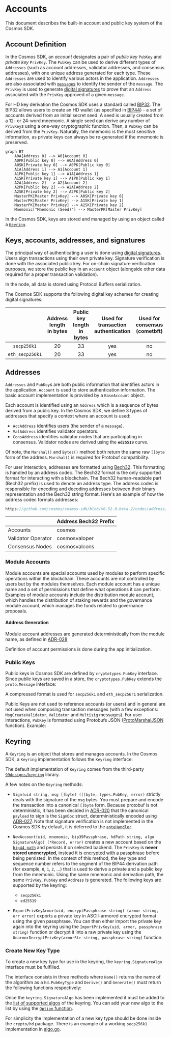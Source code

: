 # Accounts

This document describes the built-in account and public key system of the Cosmos SDK.

## Account Definition

In the Cosmos SDK, an _account_ designates a pair of _public key_ `PubKey` and _private key_ `PrivKey`. The `PubKey` can be used to derive different types of `Addresses` (such as account addresses, validator addresses, and consensus addresses), with one unique address generated for each type. These `Addresses` are used to identify various actors in the application. `Addresses` are also associated with [`message`s](../../build/building-modules/02-messages-and-queries.md#messages) to identify the sender of the `message`. The `PrivKey` is used to generate [digital signatures](#keys-accounts-addresses-and-signatures) to prove that an `Address` associated with the `PrivKey` approved of a given `message`.

For HD key derivation the Cosmos SDK uses a standard called [BIP32](https://github.com/bitcoin/bips/blob/master/bip-0032.mediawiki). The BIP32 allows users to create an HD wallet (as specified in [BIP44](https://github.com/bitcoin/bips/blob/master/bip-0044.mediawiki)) - a set of accounts derived from an initial secret seed. A seed is usually created from a 12- or 24-word mnemonic. A single seed can derive any number of `PrivKey`s using a one-way cryptographic function. Then, a `PubKey` can be derived from the `PrivKey`. Naturally, the mnemonic is the most sensitive information, as private keys can always be re-generated if the mnemonic is preserved.

```mermaid
graph BT
    A0A[Address 0] --> A0[Account 0]
    A0PK[Public key 0] --> A0A[Address 0]
    A0SK[Private key 0] --> A0PK[Public key 0]
    A1A[Address 1] --> A1[Account 1]
    A1PK[Public key 1] --> A1A[Address 1]
    A1SK[Private key 1] --> A1PK[Public key 1]
    A2A[Address 2] --> A2[Account 2]
    A2PK[Public key 2] --> A2A[Address 2]
    A2SK[Private key 2] --> A2PK[Public key 2]
    MasterPK[Master PrivKey] --> A0SK[Private key 0]
    MasterPK[Master PrivKey] --> A1SK[Private key 1]
    MasterPK[Master PrivKey] --> A2SK[Private key 2]
    Mnemonic["Mnemonic (Seed)"] --> MasterPK[Master PrivKey]
```

In the Cosmos SDK, keys are stored and managed by using an object called a [`Keyring`](#keyring).

## Keys, accounts, addresses, and signatures

The principal way of authenticating a user is done using [digital signatures](https://en.wikipedia.org/wiki/Digital_signature). Users sign transactions using their own private key. Signature verification is done with the associated public key. For on-chain signature verification purposes, we store the public key in an `Account` object (alongside other data required for a proper transaction validation).

In the node, all data is stored using Protocol Buffers serialization.

The Cosmos SDK supports the following digital key schemes for creating digital signatures:

|                 | Address length in bytes | Public key length in bytes | Used for transaction authentication | Used for consensus (cometbft) |
|:---------------:| :---------------------: | :------------------------: | :---------------------------------: | :-----------------------------: |
|   `secp256k1`   |           20            |             33             |                 yes                 |               no                |
| `eth_secp256k1` |           20            |             33             |                 yes                 |               no                |

## Addresses

`Addresses` and `PubKey`s are both public information that identifies actors in the application. `Account` is used to store authentication information. The basic account implementation is provided by a `BaseAccount` object.

Each account is identified using an `Address` which is a sequence of bytes derived from a public key. In the Cosmos SDK, we define 3 types of addresses that specify a context where an account is used:

* `AccAddress` identifies users (the sender of a `message`).
* `ValAddress` identifies validator operators.
* `ConsAddress` identifies validator nodes that are participating in consensus. Validator nodes are derived using the **`ed25519`** curve.

Of note, the `Marshal()` and `Bytes()` method both return the same raw `[]byte` form of the address. `Marshal()` is required for Protobuf compatibility.

For user interaction, addresses are formatted using [Bech32](https://en.bitcoin.it/wiki/Bech32). This formatting is handled by an address codec. The Bech32 format is the only supported format for interacting with a blockchain. The Bech32 human-readable part (Bech32 prefix) is used to denote an address type. The address codec is responsible for encoding and decoding addresses between their binary representation and the Bech32 string format. Here's an example of how the address codec formats addresses:

```go reference
https://github.com/cosmos/cosmos-sdk/blob/v0.52.0-beta.2/codec/address/bech32_codec.go#L95-L111
```

|                    | Address Bech32 Prefix |
| ------------------ | --------------------- |
| Accounts           | cosmos                |
| Validator Operator | cosmosvaloper         |
| Consensus Nodes    | cosmosvalcons         |


### Module Accounts

Module accounts are special accounts used by modules to perform specific operations within the blockchain. These accounts are not controlled by users but by the modules themselves. Each module account has a unique name and a set of permissions that define what operations it can perform. Examples of module accounts include the distribution module account, which handles the distribution of staking rewards and the governance module account, which manages the funds related to governance proposals.


#### Address Generation

Module account addresses are generated deterministically from the module name, as defined in [ADR-028](../../architecture/adr-028-public-key-addresses.md)

Definition of account permissions is done during the app initialization.

### Public Keys

Public keys in Cosmos SDK are defined by `cryptotypes.PubKey` interface. Since public keys are saved in a store, the `cryptotypes.PubKey` extends the `proto.Message` interface:

A compressed format is used for `secp256k1` and `eth_secp256r1` serialization.

Public Keys are not used to reference accounts (or users) and in general are not used when composing transaction messages (with a few exceptions: `MsgCreateValidator`, `Validator` and `Multisig` messages).
For user interactions, `PubKey` is formatted using Protobufs JSON ([ProtoMarshalJSON](https://github.com/cosmos/cosmos-sdk/blob/v0.52.0-beta.1/codec/json.go#L14-L34) function). Example:

## Keyring

A `Keyring` is an object that stores and manages accounts. In the Cosmos SDK, a `Keyring` implementation follows the `Keyring` interface:

The default implementation of `Keyring` comes from the third-party [`99designs/keyring`](https://github.com/99designs/keyring) library.

A few notes on the `Keyring` methods:

* `Sign(uid string, msg []byte) ([]byte, types.PubKey, error)` strictly deals with the signature of the `msg` bytes. You must prepare and encode the transaction into a canonical `[]byte` form. Because protobuf is not deterministic, it has been decided in [ADR-020](../../architecture/adr-020-protobuf-transaction-encoding.md) that the canonical `payload` to sign is the `SignDoc` struct, deterministically encoded using [ADR-027](../../architecture/adr-027-deterministic-protobuf-serialization.md). Note that signature verification is not implemented in the Cosmos SDK by default, it is deferred to the [`anteHandler`](../advanced/00-baseapp.md#antehandler).

* `NewAccount(uid, mnemonic, bip39Passphrase, hdPath string, algo SignatureAlgo) (*Record, error)` creates a new account based on the [`bip44 path`](https://github.com/bitcoin/bips/blob/master/bip-0044.mediawiki) and persists it on selected backend. The `PrivKey` is **never stored unencrypted**, instead it is [encrypted with a passphrase](https://github.com/cosmos/cosmos-sdk/blob/v0.52.0-beta.1/crypto/armor.go) before being persisted. In the context of this method, the key type and sequence number refers to the segment of the BIP44 derivation path (for example, `0`, `1`, `2`, ...) that is used to derive a private and a public key from the mnemonic. Using the same mnemonic and derivation path, the same `PrivKey`, `PubKey` and `Address` is generated. The following keys are supported by the keyring:

    * `secp256k1`
    * `ed25519`

* `ExportPrivKeyArmor(uid, encryptPassphrase string) (armor string, err error)` exports a private key in ASCII-armored encrypted format using the given passphrase. You can then either import the private key again into the keyring using the `ImportPrivKey(uid, armor, passphrase string)` function or decrypt it into a raw private key using the `UnarmorDecryptPrivKey(armorStr string, passphrase string)` function.

### Create New Key Type

To create a new key type for use in the keyring, the `keyring.SignatureAlgo` interface must be fulfilled.

The interface consists in three methods where `Name()` returns the name of the algorithm as a `hd.PubKeyType` and `Derive()` and `Generate()` must return the following functions respectively:

Once the `keyring.SignatureAlgo` has been implemented it must be added to the [list of supported algos](https://github.com/cosmos/cosmos-sdk/blob/v0.52.0-beta.2/crypto/keyring/keyring.go#L209) of the keyring. You can add your new algo to the list by using the [`Option` function](https://github.com/cosmos/cosmos-sdk/blob/v0.52.0-beta.2/crypto/keyring/keyring_other.go#L17).

For simplicity the implementation of a new key type should be done inside the `crypto/hd` package.
There is an example of a working `secp256k1` implementation in [algo.go](https://github.com/cosmos/cosmos-sdk/blob/v0.52.0-beta.2/crypto/hd/algo.go#L42-L79).
